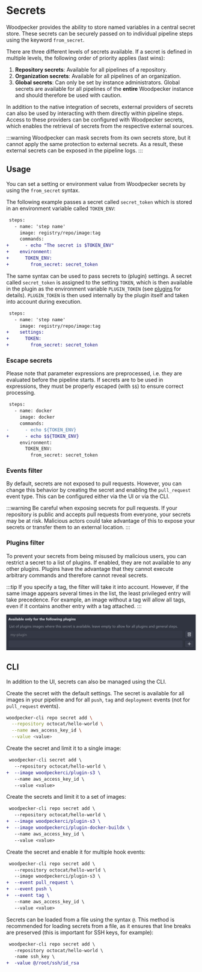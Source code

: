 # Secrets

Woodpecker provides the ability to store named variables in a central secret store.
These secrets can be securely passed on to individual pipeline steps using the keyword `from_secret`.

There are three different levels of secrets available. If a secret is defined in multiple levels, the following order of priority applies (last wins):

1. **Repository secrets**: Available for all pipelines of a repository.
1. **Organization secrets**: Available for all pipelines of an organization.
1. **Global secrets**: Can only be set by instance administrators.
   Global secrets are available for all pipelines of the **entire** Woodpecker instance and should therefore be used with caution.

In addition to the native integration of secrets, external providers of secrets can also be used by interacting with them directly within pipeline steps. Access to these providers can be configured with Woodpecker secrets, which enables the retrieval of secrets from the respective external sources.

:::warning
Woodpecker can mask secrets from its own secrets store, but it cannot apply the same protection to external secrets. As a result, these external secrets can be exposed in the pipeline logs.
:::

## Usage

You can set a setting or environment value from Woodpecker secrets by using the `from_secret` syntax.

The following example passes a secret called `secret_token` which is stored in an environment variable called `TOKEN_ENV`:

```diff
 steps:
   - name: 'step name'
     image: registry/repo/image:tag
     commands:
+      - echo "The secret is $TOKEN_ENV"
+    environment:
+      TOKEN_ENV:
+        from_secret: secret_token
```

The same syntax can be used to pass secrets to (plugin) settings.
A secret called `secret_token` is assigned to the setting `TOKEN`, which is then available in the plugin as the environment variable `PLUGIN_TOKEN` (see [plugins](./51-plugins/20-creating-plugins.md#settings) for details).
`PLUGIN_TOKEN` is then used internally by the plugin itself and taken into account during execution.

```diff
 steps:
   - name: 'step name'
     image: registry/repo/image:tag
+    settings:
+      TOKEN:
+        from_secret: secret_token
```

### Escape secrets

Please note that parameter expressions are preprocessed, i.e. they are evaluated before the pipeline starts.
If secrets are to be used in expressions, they must be properly escaped (with `$$`) to ensure correct processing.

```diff
 steps:
   - name: docker
     image: docker
     commands:
-      - echo ${TOKEN_ENV}
+      - echo $${TOKEN_ENV}
     environment:
       TOKEN_ENV:
         from_secret: secret_token
```

### Events filter

By default, secrets are not exposed to pull requests.
However, you can change this behavior by creating the secret and enabling the `pull_request` event type.
This can be configured either via the UI or via the CLI.

:::warning
Be careful when exposing secrets for pull requests.
If your repository is public and accepts pull requests from everyone, your secrets may be at risk.
Malicious actors could take advantage of this to expose your secrets or transfer them to an external location.
:::

### Plugins filter

To prevent your secrets from being misused by malicious users, you can restrict a secret to a list of plugins.
If enabled, they are not available to any other plugins.
Plugins have the advantage that they cannot execute arbitrary commands and therefore cannot reveal secrets.

:::tip
If you specify a tag, the filter will take it into account.
However, if the same image appears several times in the list, the least privileged entry will take precedence.
For example, an image without a tag will allow all tags, even if it contains another entry with a tag attached.
:::

![plugins filter](./secrets-plugins-filter.png)

## CLI

In addition to the UI, secrets can also be managed using the CLI.

Create the secret with the default settings.
The secret is available for all images in your pipeline and for all `push`, `tag` and `deployment` events (not for `pull_request` events).

```bash
woodpecker-cli repo secret add \
  --repository octocat/hello-world \
  --name aws_access_key_id \
  --value <value>
```

Create the secret and limit it to a single image:

```diff
 woodpecker-cli secret add \
   --repository octocat/hello-world \
+  --image woodpeckerci/plugin-s3 \
   --name aws_access_key_id \
   --value <value>
```

Create the secrets and limit it to a set of images:

```diff
 woodpecker-cli repo secret add \
   --repository octocat/hello-world \
+  --image woodpeckerci/plugin-s3 \
+  --image woodpeckerci/plugin-docker-buildx \
   --name aws_access_key_id \
   --value <value>
```

Create the secret and enable it for multiple hook events:

```diff
 woodpecker-cli repo secret add \
   --repository octocat/hello-world \
   --image woodpeckerci/plugin-s3 \
+  --event pull_request \
+  --event push \
+  --event tag \
   --name aws_access_key_id \
   --value <value>
```

Secrets can be loaded from a file using the syntax `@`.
This method is recommended for loading secrets from a file, as it ensures that line breaks are preserved (this is important for SSH keys, for example):

```diff
 woodpecker-cli repo secret add \
   -repository octocat/hello-world \
   -name ssh_key \
+  -value @/root/ssh/id_rsa
```
